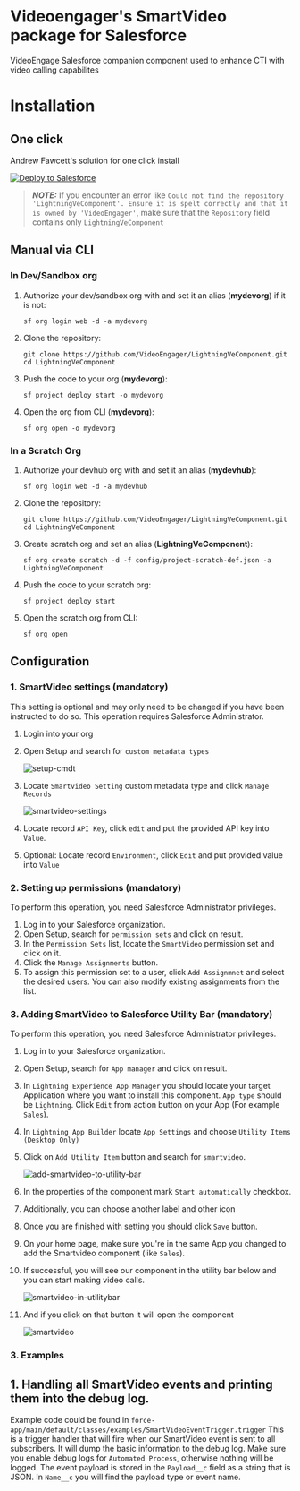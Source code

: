 # Videoengager's SmartVideo package for Salesforce

VideoEngage Salesforce companion component used to enhance CTI with video calling capabilites

# Installation

## One click
Andrew Fawcett's solution for one click install

<a href="https://githubsfdeploy.herokuapp.com?ref=main">
  <img alt="Deploy to Salesforce"
       src="https://raw.githubusercontent.com/afawcett/githubsfdeploy/master/deploy.png">
</a>

> **_NOTE:_** If you encounter an error like `Could not find the repository 'LightningVeComponent'. Ensure it is spelt correctly and that it is owned by 'VideoEngager'`, make sure that the `Repository` field contains only `LightningVeComponent`

## Manual via CLI

### In Dev/Sandbox org

1. Authorize your dev/sandbox org with and set it an alias (**mydevorg**) if it is not:
    ```
    sf org login web -d -a mydevorg
    ```

1. Clone the repository:

    ```
    git clone https://github.com/VideoEngager/LightningVeComponent.git
    cd LightningVeComponent
    ```
1. Push the code to your org (**mydevorg**):

    ```
    sf project deploy start -o mydevorg
    ```

1. Open the org from CLI (**mydevorg**):

    ```
    sf org open -o mydevorg
    ```

### In a Scratch Org

1. Authorize your devhub org with and set it an alias (**mydevhub**):

    ```
    sf org login web -d -a mydevhub
    ```

1. Clone the repository:

    ```
    git clone https://github.com/VideoEngager/LightningVeComponent.git
    cd LightningVeComponent
    ```

1. Create scratch org and set an alias (**LightningVeComponent**):

    ```
    sf org create scratch -d -f config/project-scratch-def.json -a LightningVeComponent
    ```

1. Push the code to your scratch org:

    ```
    sf project deploy start
    ```

1. Open the scratch org from CLI:

    ```
    sf org open
    ```

## Configuration

### 1. SmartVideo settings (mandatory)

This setting is optional and may only need to be changed if you have been instructed to do so. This operation requires Salesforce Administrator.

1. Login into your org
1. Open Setup and search for `custom metadata types`

   ![setup-cmdt](assets/setup-cmdt-nav.png)
1. Locate `Smartvideo Setting` custom metadata type and click `Manage Records`

   ![smartvideo-settings](assets/smartvideo-cmdt.png)
1. Locate record `API Key`, click `edit` and put the provided API key into `Value`.
1. Optional: Locate record `Environment`, click `Edit` and put provided value into `Value`

### 2. Setting up permissions (mandatory)

To perform this operation, you need Salesforce Administrator privileges.

1. Log in to your Salesforce organization.
1. Open Setup, search for `permission sets` and click on result.
1. In the `Permission Sets` list, locate the `SmartVideo` permission set and click on it.
1. Click the `Manage Assignments` button.
1. To assign this permission set to a user, click `Add Assignmnet` and select the desired users. You can also modify existing assignments from the list.

### 3. Adding SmartVideo to Salesforce Utility Bar (mandatory)

To perform this operation, you need Salesforce Administrator privileges.

1. Log in to your Salesforce organization.
1. Open Setup, search for `App manager` and click on result.
1. In `Lightning Experience App Manager` you should locate your target Application where you want to install this component. `App type` should be `Lightning`. Click `Edit` from action button on your App (For example `Sales`).
1. In `Lightning App Builder` locate `App Settings` and choose `Utility Items (Desktop Only)`
1. Click on `Add Utility Item` button and search for `smartvideo`.
  
    ![add-smartvideo-to-utility-bar](assets/search-add-smartvideo-to-utilitybar.png)

1. In the properties of the component mark `Start automatically` checkbox.
1. Additionally, you can choose another label and other icon
1. Once you are finished with setting you should click `Save` button.
1. On your home page, make sure you're in the same App you changed to add the Smartvideo component (like `Sales`).
1. If successful, you will see our component in the utility bar below and you can start making video calls.
  
    ![smartvideo-in-utilitybar](assets/smartvideo-component-in-utilitybar.png)

1. And if you click on that button it will open the component
    
    ![smartvideo](assets/smartvideo.png)

### 3. Examples

## 1. Handling all SmartVideo events and printing them into the debug log.

Example code could be found in `force-app/main/default/classes/examples/SmartVideoEventTrigger.trigger`
This is a trigger handler that will fire when our SmartVideo event is sent to all subscribers.
It will dump the basic information to the debug log.
Make sure you enable debug logs for `Automated Process`, otherwise nothing will be logged.
The event payload is stored in the `Payload__c` field as a string that is JSON.
In `Name__c` you will find the payload type or event name.
